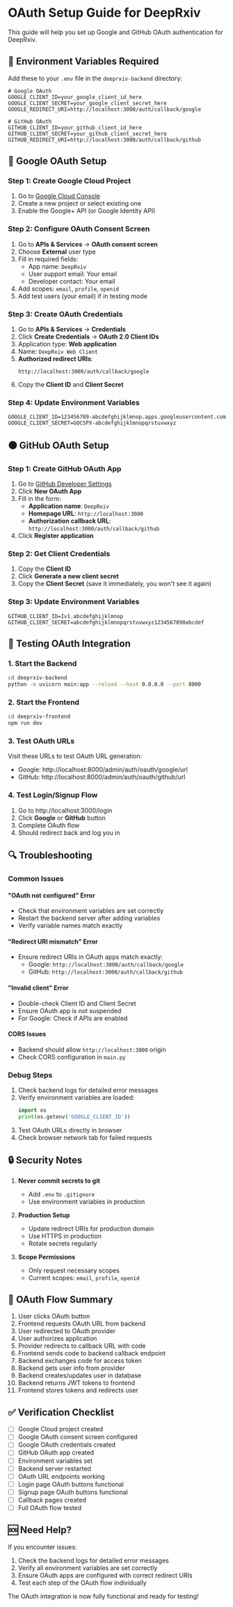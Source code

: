 # OAuth Setup Guide for DeepRxiv

This guide will help you set up Google and GitHub OAuth authentication for DeepRxiv.

## 🔧 **Environment Variables Required**

Add these to your `.env` file in the `deeprxiv-backend` directory:

```env
# Google OAuth
GOOGLE_CLIENT_ID=your_google_client_id_here
GOOGLE_CLIENT_SECRET=your_google_client_secret_here
GOOGLE_REDIRECT_URI=http://localhost:3000/auth/callback/google

# GitHub OAuth  
GITHUB_CLIENT_ID=your_github_client_id_here
GITHUB_CLIENT_SECRET=your_github_client_secret_here
GITHUB_REDIRECT_URI=http://localhost:3000/auth/callback/github
```

## 🔵 **Google OAuth Setup**

### Step 1: Create Google Cloud Project
1. Go to [Google Cloud Console](https://console.cloud.google.com/)
2. Create a new project or select existing one
3. Enable the Google+ API (or Google Identity API)

### Step 2: Configure OAuth Consent Screen
1. Go to **APIs & Services** → **OAuth consent screen**
2. Choose **External** user type
3. Fill in required fields:
   - App name: `DeepRxiv`
   - User support email: Your email
   - Developer contact: Your email
4. Add scopes: `email`, `profile`, `openid`
5. Add test users (your email) if in testing mode

### Step 3: Create OAuth Credentials
1. Go to **APIs & Services** → **Credentials**
2. Click **Create Credentials** → **OAuth 2.0 Client IDs**
3. Application type: **Web application**
4. Name: `DeepRxiv Web Client`
5. **Authorized redirect URIs**:
   ```
   http://localhost:3000/auth/callback/google
   ```
6. Copy the **Client ID** and **Client Secret**

### Step 4: Update Environment Variables
```env
GOOGLE_CLIENT_ID=123456789-abcdefghijklmnop.apps.googleusercontent.com
GOOGLE_CLIENT_SECRET=GOCSPX-abcdefghijklmnopqrstuvwxyz
```

## ⚫ **GitHub OAuth Setup**

### Step 1: Create GitHub OAuth App
1. Go to [GitHub Developer Settings](https://github.com/settings/developers)
2. Click **New OAuth App**
3. Fill in the form:
   - **Application name**: `DeepRxiv`
   - **Homepage URL**: `http://localhost:3000`
   - **Authorization callback URL**: `http://localhost:3000/auth/callback/github`
4. Click **Register application**

### Step 2: Get Client Credentials
1. Copy the **Client ID**
2. Click **Generate a new client secret**
3. Copy the **Client Secret** (save it immediately, you won't see it again)

### Step 3: Update Environment Variables
```env
GITHUB_CLIENT_ID=Iv1.abcdefghijklmnop
GITHUB_CLIENT_SECRET=abcdefghijklmnopqrstuvwxyz1234567890abcdef
```

## 🚀 **Testing OAuth Integration**

### 1. Start the Backend
```bash
cd deeprxiv-backend
python -m uvicorn main:app --reload --host 0.0.0.0 --port 8000
```

### 2. Start the Frontend
```bash
cd deeprxiv-frontend
npm run dev
```

### 3. Test OAuth URLs
Visit these URLs to test OAuth URL generation:
- Google: http://localhost:8000/admin/auth/oauth/google/url
- GitHub: http://localhost:8000/admin/auth/oauth/github/url

### 4. Test Login/Signup Flow
1. Go to http://localhost:3000/login
2. Click **Google** or **GitHub** button
3. Complete OAuth flow
4. Should redirect back and log you in

## 🔍 **Troubleshooting**

### Common Issues

#### "OAuth not configured" Error
- Check that environment variables are set correctly
- Restart the backend server after adding variables
- Verify variable names match exactly

#### "Redirect URI mismatch" Error
- Ensure redirect URIs in OAuth apps match exactly:
  - Google: `http://localhost:3000/auth/callback/google`
  - GitHub: `http://localhost:3000/auth/callback/github`

#### "Invalid client" Error
- Double-check Client ID and Client Secret
- Ensure OAuth app is not suspended
- For Google: Check if APIs are enabled

#### CORS Issues
- Backend should allow `http://localhost:3000` origin
- Check CORS configuration in `main.py`

### Debug Steps
1. Check backend logs for detailed error messages
2. Verify environment variables are loaded:
   ```python
   import os
   print(os.getenv('GOOGLE_CLIENT_ID'))
   ```
3. Test OAuth URLs directly in browser
4. Check browser network tab for failed requests

## 🔒 **Security Notes**

1. **Never commit secrets to git**
   - Add `.env` to `.gitignore`
   - Use environment variables in production

2. **Production Setup**
   - Update redirect URIs for production domain
   - Use HTTPS in production
   - Rotate secrets regularly

3. **Scope Permissions**
   - Only request necessary scopes
   - Current scopes: `email`, `profile`, `openid`

## 📝 **OAuth Flow Summary**

1. User clicks OAuth button
2. Frontend requests OAuth URL from backend
3. User redirected to OAuth provider
4. User authorizes application
5. Provider redirects to callback URL with code
6. Frontend sends code to backend callback endpoint
7. Backend exchanges code for access token
8. Backend gets user info from provider
9. Backend creates/updates user in database
10. Backend returns JWT tokens to frontend
11. Frontend stores tokens and redirects user

## ✅ **Verification Checklist**

- [ ] Google Cloud project created
- [ ] Google OAuth consent screen configured
- [ ] Google OAuth credentials created
- [ ] GitHub OAuth app created
- [ ] Environment variables set
- [ ] Backend server restarted
- [ ] OAuth URL endpoints working
- [ ] Login page OAuth buttons functional
- [ ] Signup page OAuth buttons functional
- [ ] Callback pages created
- [ ] Full OAuth flow tested

## 🆘 **Need Help?**

If you encounter issues:
1. Check the backend logs for detailed error messages
2. Verify all environment variables are set correctly
3. Ensure OAuth apps are configured with correct redirect URIs
4. Test each step of the OAuth flow individually

The OAuth integration is now fully functional and ready for testing! 